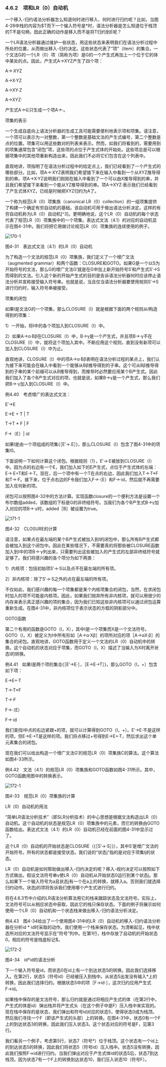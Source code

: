 ### 4.6.2　项和LR（0）自动机

一个移入-归约语法分析器怎么知道何时进行移入、何时进行归约呢？比如，当图4-28中栈的内容为$T而下一个输入符号是*时，语法分析器是怎么知道位于栈顶的T不是句柄，因此正确的动作是移入而不是将T归约到E呢？

一个LR语法分析器通过维护一些状态，用这些状态来表明我们在语法分析过程中所处的位置，从而做出移入-归约决定。这些状态代表了“项”（item）的集合。一个文法G的一个LR（0）项（简称为项）是G的一个产生式再加上一个位于它的体中某处的点。因此，产生式A→XYZ产生了四个项：

A→·XYZ

A→X·YZ

A→XY·Z

A→XYZ·

产生式A→∈只生成一个项A→·。

项集的表示

一个生成自底向上语法分析器的生成工具可能需要便利地表示项和项集。请注意，一个项可以表示为一对整数，第一个整数是基础文法的产生式编号，第二个整数是点的位置。项集可以用这些数对的列表来表示。然而，如我们将看到的，需要用到的项集通常包含“闭包”项，这些项的点位于产生式体的开始处。这些项总是可以根据项集中的其他项重新构造出来，因此我们不必将它们包含在这个列表中。

直观地讲，项指明了在语法分析过程中的给定点上，我们已经看到了一个产生式的哪些部分。比如，项A→·XYZ表明我们希望接下来在输入中看到一个从XYZ推导得到的串。项A→X·YZ说明我们刚刚在输入中看到了一个可以由X推导得到的串，并且我们希望接下来看到一个能从YZ推导得到的串。项A→XYZ·表示我们已经看到了产生式体XYZ，已经是时候把XYZ归约为A了。

一个称为规范LR（0）项集族（canonical LR（0）collection）的一组项集提供了构建一个确定有穷自动机的基础。该自动机可用于做出语法分析决定。这样的有穷自动机称为LR（0）自动机[^3]。更明确地说，这个LR（0）自动机的每个状态代表了规范LR（0）项集族中的一个项集。表达式文法（4.1）的对应的自动机显示在图4-31中。我们将把它用做讨论规范LR（0）项集族的连续使用的例子。

![170-1](../Images/image04224.jpeg)

图4-31　表达式文法（4.1）的LR（0）自动机

为了构造一个文法的规范LR（0）项集族，我们定义了一个增广文法（augmented grammar）和两个函数：CLOSURE和GOTO。如果G是一个以S为开始符号的文法，那么G的增广文法G′就是在G中加上新开始符号S′和产生式S′→S而得到的文法。引入这个新的开始产生式的目的是告诉语法分析器何时应该停止语法分析并宣称接受输入符号串。也就是说，当且仅当语法分析器要使用规则S′→S进行归约时，输入符号串被接受。

项集的闭包

如果I是文法G的一个项集，那么CLOSURE（I）就是根据下面的两个规则从I构造得到的项集：

1）一开始，将I中的各个项加入到CLOSURE（I）中。

2）如果A→α·Bβ在CLOSURE（I）中，B→γ是一个产生式，并且项B→·γ不在CLOSURE（I）中，就将这个项加入其中。不断应用这个规则，直到没有新项可以加入到CLOSURE（I）中为止。

直观地讲，CLOSURE（I）中的项A→α·Bβ表明在语法分析过程的某点上，我们认为接下来可能会在输入中看到一个能够从Bβ推导得到的子串。这个可从Bβ推导得到的子串的某个前缀可以从B推导得到，而推导时必然要应用某个B产生式。因此我们加入了各个B产生式对应的项，也就是说，如果B→γ是一个产生式，那么我们把B→·γ加入到CLOSURE（I）中。

例4.40　考虑增广的表达式文法：

E′→E

E→E + T | T

T→T * F | F

F→（E）| id

如果I是由一个项组成的项集{［E′→.E］}，那么CLOSURE（I）包含了图4-31中的项集I0。

下面说明一下如何计算这个闭包。根据规则（1），E′→·E被放到CLOSURE（I）中。因为点的右边有一个E，我们加入如下的E产生式，点位于产生式体的左端：E→·E+T和E→·T。现在，后一个项中有一个T在点的右边，因此我们加入T→·T*F和T→·F。接下来，位于点右边的F令我们加入F→·（E）和F→·id，然后就不再需要加入任何新的项。

闭包可以按照图4-32中的方法计算。实现函数closure的一个便利方法是设置一个布尔数组added，该数组的下标是G的非终结符号。当我们为各个B产生式B→γ加入对应的项B→·γ时，added［B］被设置为true。

![171-1](../Images/image04225.jpeg)

图4-32　CLOSURE的计算

请注意，如果点在最左端的某个B产生式被加入到I的闭包中，那么所有B产生式都会被加入到这个闭包中。因此在某些情况下，不需要真的将那些被CLOSURE函数加入到I中的项B→·γ列出来，只需要列出这些被加入的产生式的左部非终结符号就足够了。我们将感兴趣的各个项分为如下两类：

1）内核项：包括初始项S′→·S以及点不在最左端的所有项。

2）非内核项：除了S′→·S之外的点在最左端的所有项。

不仅如此，我们感兴趣的每一个项集都是某个内核项集合的闭包，当然，在求闭包时加入的项不可能是内核项。因此，如果我们抛弃所有非内核项，就可以用很少的内存来表示真正感兴趣的项的集合，因为我们已知这些非内核项可以通过闭包运算重新生成。在图4-31中，非内核项位于表示状态的方框的阴影部分中。

GOTO函数

第二个有用的函数是GOTO（I，X），其中I是一个项集而X是一个文法符号。GOTO（I，X）被定义为I中所有形如［A→α·Xβ］的项所对应的项［A→αX·β］的集合的闭包。直观地讲，GOTO函数用于定义一个文法的LR（0）自动机中的转换。这个自动机的状态对应于项集，而GOTO（I，X）描述了当输入为X时离开状态I的转换。

例4.41　如果I是两个项的集合{［E′→E·］，［E→E·+T］}，那么GOTO（I，+）包含如下项：

E→E+·T

T→·T*F

T→·F

F→·（E）

F→·id

我们查找I中点的右边紧跟+的项，就可以计算得到GOTO（I，+）。E′→E·不是这样的项，但E→E·+T是这样的项。我们将点移过+号得到E→E+·T，然后求出这个单元素集合的闭包。

现在我们可以给出构造一个增广文法G′的规范LR（0）项集族C的算法。这个算法如图4-33所示。

例4.42　文法（4.1）的规范LR（0）项集族和GOTO函数如图4-31所示。其中，GOTO函数用图中的转换表示。

![172-1](../Images/image04226.jpeg)

图4-33　规范LR（0）项集族的计算

LR（0）自动机的用法

“简单LR语法分析技术”（即SLR分析技术）的中心思想是根据文法构造出LR（0）自动机。这个自动机的状态是规范LR（0）项集族中的元素，而它的转换由GOTO函数给出。表达式文法（4.1）的LR（0）自动机已经在前面的图4-31中显示过了。

这个LR（0）自动机的开始状态是CLOSURE（{［S′→·S］}），其中S′是增广文法的开始符号。所有的状态都是接受状态。我们说的“状态j”指的是对应于项集Ij的状态。

LR（0）自动机是如何帮助做出移入-归约决定的呢？移入-规约决定可以按照如下方式做出。假设文法符号串γ使LR（0）自动机从开始状态0运行到某个状态j。那么如果下一个输入符号为a且状态j有一个在a上的转换，就移入a。否则我们就选择归约动作。状态j的项将告诉我们使用哪个产生式进行归约。

将在4.6.3节中介绍的LR语法分析算法用它的栈来跟踪状态及文法符号。实际上，文法符号可以从相应状态中获取，因此它的栈只保存状态。下面的例子将展示如何使用一个LR（0）自动机和一个状态栈来做出移入-归约语法分析决定。

例4.43　图4-34给出了一个使用图4-31中的LR（0）自动机的移入-归约语法分析器在分析id * id时采取的动作。我们使用一个栈来保存状态。为清晰起见，栈中状态所对应的文法符号显示在“符号”列中。在第1行，栈中存放了自动机的开始状态0，相应的符号是栈底标记$。

![172-2](../Images/image04227.jpeg)

图4-34　id*id的语法分析

下一个输入符号是id，而状态0在id上有一个到达状态5的转换。因此我们选择移入。在第2行，状态5（符号id）已经被压入到栈中。从状态5出发没有输入*上的转换，因此我们选择归约。根据状态5中的项［F→id·］，这次归约应用产生式F→id。

如果栈中保存的是文法符号，那么归约就是通过将相应产生式的体（在第2行中，产生式的体是id）弹出栈并将产生式头（在这个例子中是F）压入栈中来实现的。现在栈中保存的是状态，我们弹出和符号id对应的状态5，使得状态0成为栈顶。然后我们寻找一个F（即该产生式的头部）上的转换。在图4-31中，状态0有一个F上的到达状态3的转换，因此我们压入状态3。这个状态对应的符号是F，见第3行。

我们看另一个例子，考虑第5行，状态7（符号*）位于栈顶。这个状态有一个id上的到达状态5的转换，因此我们将状态5（符号id）压入栈中。状态5没有转换，因此我们按照F→id进行归约。当我们弹出对应于产生式体id的状态5后，状态7到达栈顶。因为状态7有一个F上的转换到达状态10，我们压入状态10（符号F）。